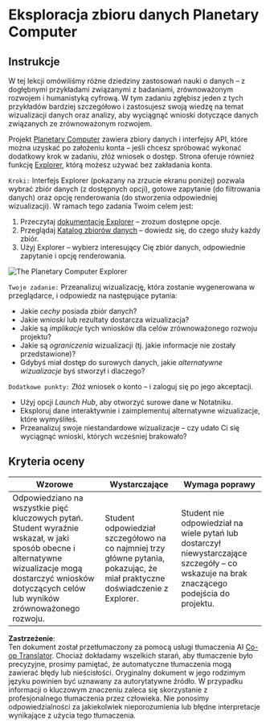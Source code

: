 <!--
CO_OP_TRANSLATOR_METADATA:
{
  "original_hash": "d1e05715f9d97de6c4f1fb0c5a4702c0",
  "translation_date": "2025-08-24T00:19:40+00:00",
  "source_file": "6-Data-Science-In-Wild/20-Real-World-Examples/assignment.md",
  "language_code": "pl"
}
-->
# Eksploracja zbioru danych Planetary Computer

## Instrukcje

W tej lekcji omówiliśmy różne dziedziny zastosowań nauki o danych – z dogłębnymi przykładami związanymi z badaniami, zrównoważonym rozwojem i humanistyką cyfrową. W tym zadaniu zgłębisz jeden z tych przykładów bardziej szczegółowo i zastosujesz swoją wiedzę na temat wizualizacji danych oraz analizy, aby wyciągnąć wnioski dotyczące danych związanych ze zrównoważonym rozwojem.

Projekt [Planetary Computer](https://planetarycomputer.microsoft.com/) zawiera zbiory danych i interfejsy API, które można uzyskać po założeniu konta – jeśli chcesz spróbować wykonać dodatkowy krok w zadaniu, złóż wniosek o dostęp. Strona oferuje również funkcję [Explorer](https://planetarycomputer.microsoft.com/explore), którą możesz używać bez zakładania konta.

`Kroki:`
Interfejs Explorer (pokazany na zrzucie ekranu poniżej) pozwala wybrać zbiór danych (z dostępnych opcji), gotowe zapytanie (do filtrowania danych) oraz opcję renderowania (do stworzenia odpowiedniej wizualizacji). W ramach tego zadania Twoim celem jest:

 1. Przeczytaj [dokumentację Explorer](https://planetarycomputer.microsoft.com/docs/overview/explorer/) – zrozum dostępne opcje.
 2. Przeglądaj [Katalog zbiorów danych](https://planetarycomputer.microsoft.com/catalog) – dowiedz się, do czego służy każdy zbiór.
 3. Użyj Explorer – wybierz interesujący Cię zbiór danych, odpowiednie zapytanie i opcję renderowania.

![The Planetary Computer Explorer](../../../../6-Data-Science-In-Wild/20-Real-World-Examples/images/planetary-computer-explorer.png)

`Twoje zadanie:`
Przeanalizuj wizualizację, która zostanie wygenerowana w przeglądarce, i odpowiedz na następujące pytania:
 * Jakie _cechy_ posiada zbiór danych?
 * Jakie _wnioski_ lub rezultaty dostarcza wizualizacja?
 * Jakie są _implikacje_ tych wniosków dla celów zrównoważonego rozwoju projektu?
 * Jakie są _ograniczenia_ wizualizacji (tj. jakie informacje nie zostały przedstawione)?
 * Gdybyś miał dostęp do surowych danych, jakie _alternatywne wizualizacje_ byś stworzył i dlaczego?

`Dodatkowe punkty:`
Złóż wniosek o konto – i zaloguj się po jego akceptacji.
 * Użyj opcji _Launch Hub_, aby otworzyć surowe dane w Notatniku.
 * Eksploruj dane interaktywnie i zaimplementuj alternatywne wizualizacje, które wymyśliłeś.
 * Przeanalizuj swoje niestandardowe wizualizacje – czy udało Ci się wyciągnąć wnioski, których wcześniej brakowało?

## Kryteria oceny

Wzorowe | Wystarczające | Wymaga poprawy
--- | --- | -- |
Odpowiedziano na wszystkie pięć kluczowych pytań. Student wyraźnie wskazał, w jaki sposób obecne i alternatywne wizualizacje mogą dostarczyć wniosków dotyczących celów lub wyników zrównoważonego rozwoju. | Student odpowiedział szczegółowo na co najmniej trzy główne pytania, pokazując, że miał praktyczne doświadczenie z Explorer. | Student nie odpowiedział na wiele pytań lub dostarczył niewystarczające szczegóły – co wskazuje na brak znaczącego podejścia do projektu. |

**Zastrzeżenie**:  
Ten dokument został przetłumaczony za pomocą usługi tłumaczenia AI [Co-op Translator](https://github.com/Azure/co-op-translator). Chociaż dokładamy wszelkich starań, aby tłumaczenie było precyzyjne, prosimy pamiętać, że automatyczne tłumaczenia mogą zawierać błędy lub nieścisłości. Oryginalny dokument w jego rodzimym języku powinien być uznawany za autorytatywne źródło. W przypadku informacji o kluczowym znaczeniu zaleca się skorzystanie z profesjonalnego tłumaczenia przez człowieka. Nie ponosimy odpowiedzialności za jakiekolwiek nieporozumienia lub błędne interpretacje wynikające z użycia tego tłumaczenia.
